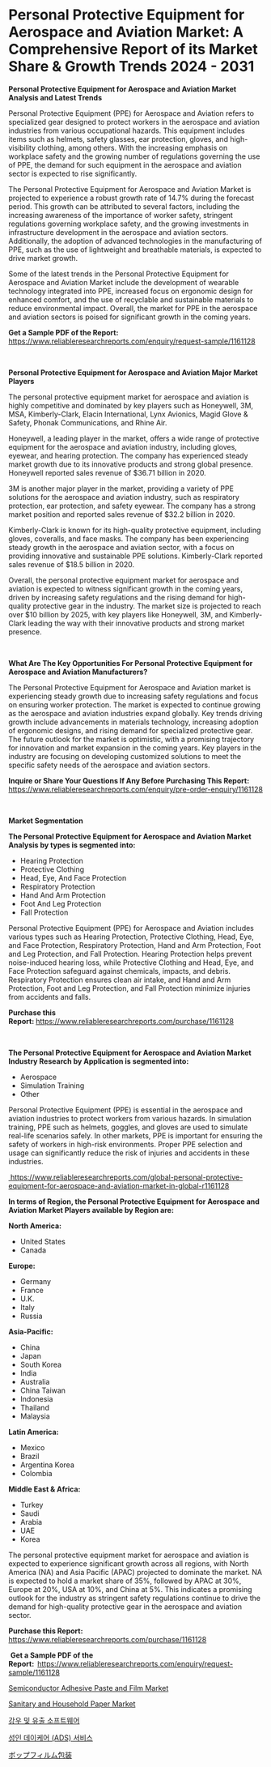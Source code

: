 <p><h1>Personal Protective Equipment for Aerospace and Aviation Market: A Comprehensive Report of its Market Share & Growth Trends 2024 - 2031</h1></p><p><strong>Personal Protective Equipment for Aerospace and Aviation Market Analysis and Latest Trends</strong></p>
<p><p>Personal Protective Equipment (PPE) for Aerospace and Aviation refers to specialized gear designed to protect workers in the aerospace and aviation industries from various occupational hazards. This equipment includes items such as helmets, safety glasses, ear protection, gloves, and high-visibility clothing, among others. With the increasing emphasis on workplace safety and the growing number of regulations governing the use of PPE, the demand for such equipment in the aerospace and aviation sector is expected to rise significantly.</p><p>The Personal Protective Equipment for Aerospace and Aviation Market is projected to experience a robust growth rate of 14.7% during the forecast period. This growth can be attributed to several factors, including the increasing awareness of the importance of worker safety, stringent regulations governing workplace safety, and the growing investments in infrastructure development in the aerospace and aviation sectors. Additionally, the adoption of advanced technologies in the manufacturing of PPE, such as the use of lightweight and breathable materials, is expected to drive market growth.</p><p>Some of the latest trends in the Personal Protective Equipment for Aerospace and Aviation Market include the development of wearable technology integrated into PPE, increased focus on ergonomic design for enhanced comfort, and the use of recyclable and sustainable materials to reduce environmental impact. Overall, the market for PPE in the aerospace and aviation sectors is poised for significant growth in the coming years.</p></p>
<p><strong>Get a Sample PDF of the Report:&nbsp;</strong> <a href="https://www.reliableresearchreports.com/enquiry/request-sample/1161128">https://www.reliableresearchreports.com/enquiry/request-sample/1161128</a></p>
<p>&nbsp;</p>
<p><strong>Personal Protective Equipment for Aerospace and Aviation Major Market Players</strong></p>
<p><p>The personal protective equipment market for aerospace and aviation is highly competitive and dominated by key players such as Honeywell, 3M, MSA, Kimberly-Clark, Elacin International, Lynx Avionics, Magid Glove & Safety, Phonak Communications, and Rhine Air. </p><p>Honeywell, a leading player in the market, offers a wide range of protective equipment for the aerospace and aviation industry, including gloves, eyewear, and hearing protection. The company has experienced steady market growth due to its innovative products and strong global presence. Honeywell reported sales revenue of $36.71 billion in 2020.</p><p>3M is another major player in the market, providing a variety of PPE solutions for the aerospace and aviation industry, such as respiratory protection, ear protection, and safety eyewear. The company has a strong market position and reported sales revenue of $32.2 billion in 2020.</p><p>Kimberly-Clark is known for its high-quality protective equipment, including gloves, coveralls, and face masks. The company has been experiencing steady growth in the aerospace and aviation sector, with a focus on providing innovative and sustainable PPE solutions. Kimberly-Clark reported sales revenue of $18.5 billion in 2020.</p><p>Overall, the personal protective equipment market for aerospace and aviation is expected to witness significant growth in the coming years, driven by increasing safety regulations and the rising demand for high-quality protective gear in the industry. The market size is projected to reach over $10 billion by 2025, with key players like Honeywell, 3M, and Kimberly-Clark leading the way with their innovative products and strong market presence.</p></p>
<p>&nbsp;</p>
<p><strong>What Are The Key Opportunities For Personal Protective Equipment for Aerospace and Aviation Manufacturers?</strong></p>
<p><p>The Personal Protective Equipment for Aerospace and Aviation market is experiencing steady growth due to increasing safety regulations and focus on ensuring worker protection. The market is expected to continue growing as the aerospace and aviation industries expand globally. Key trends driving growth include advancements in materials technology, increasing adoption of ergonomic designs, and rising demand for specialized protective gear. The future outlook for the market is optimistic, with a promising trajectory for innovation and market expansion in the coming years. Key players in the industry are focusing on developing customized solutions to meet the specific safety needs of the aerospace and aviation sectors.</p></p>
<p><strong>Inquire or Share Your Questions If Any Before Purchasing This Report:</strong> <a href="https://www.reliableresearchreports.com/enquiry/pre-order-enquiry/1161128">https://www.reliableresearchreports.com/enquiry/pre-order-enquiry/1161128</a></p>
<p>&nbsp;</p>
<p><strong>Market Segmentation</strong></p>
<p><strong>The Personal Protective Equipment for Aerospace and Aviation Market Analysis by types is segmented into:</strong></p>
<p><ul><li>Hearing Protection</li><li>Protective Clothing</li><li>Head, Eye, And Face Protection</li><li>Respiratory Protection</li><li>Hand And Arm Protection</li><li>Foot And Leg Protection</li><li>Fall Protection</li></ul></p>
<p><p>Personal Protective Equipment (PPE) for Aerospace and Aviation includes various types such as Hearing Protection, Protective Clothing, Head, Eye, and Face Protection, Respiratory Protection, Hand and Arm Protection, Foot and Leg Protection, and Fall Protection. Hearing Protection helps prevent noise-induced hearing loss, while Protective Clothing and Head, Eye, and Face Protection safeguard against chemicals, impacts, and debris. Respiratory Protection ensures clean air intake, and Hand and Arm Protection, Foot and Leg Protection, and Fall Protection minimize injuries from accidents and falls.</p></p>
<p><strong>Purchase this Report:&nbsp;</strong><a href="https://www.reliableresearchreports.com/purchase/1161128">https://www.reliableresearchreports.com/purchase/1161128</a></p>
<p>&nbsp;</p>
<p><strong>The Personal Protective Equipment for Aerospace and Aviation Market Industry Research by Application is segmented into:</strong></p>
<p><ul><li>Aerospace</li><li>Simulation Training</li><li>Other</li></ul></p>
<p><p>Personal Protective Equipment (PPE) is essential in the aerospace and aviation industries to protect workers from various hazards. In simulation training, PPE such as helmets, goggles, and gloves are used to simulate real-life scenarios safely. In other markets, PPE is important for ensuring the safety of workers in high-risk environments. Proper PPE selection and usage can significantly reduce the risk of injuries and accidents in these industries.</p></p>
<p><a href="https://www.reliableresearchreports.com/global-personal-protective-equipment-for-aerospace-and-aviation-market-in-global-r1161128">&nbsp;https://www.reliableresearchreports.com/global-personal-protective-equipment-for-aerospace-and-aviation-market-in-global-r1161128</a></p>
<p><strong>In terms of Region, the Personal Protective Equipment for Aerospace and Aviation Market Players available by Region are:</strong></p>
<p>
    <p> <strong> North America: </strong>
        <ul>
            <li>United States</li>
            <li>Canada</li>
        </ul>
        </p> 
    <p> <strong> Europe: </strong>
        <ul>
            <li>Germany</li>
            <li>France</li>
            <li>U.K.</li>
            <li>Italy</li>
            <li>Russia</li>
        </ul>
        </p> 
    <p> <strong> Asia-Pacific: </strong>
        <ul>
            <li>China</li>
            <li>Japan</li>
            <li>South Korea</li>
            <li>India</li>
            <li>Australia</li>
            <li>China Taiwan</li>
            <li>Indonesia</li>
            <li>Thailand</li>
            <li>Malaysia</li>
        </ul>
        </p> 
    <p> <strong> Latin America: </strong>
        <ul>
            <li>Mexico</li>
            <li>Brazil</li>
            <li>Argentina Korea</li>
            <li>Colombia</li>
        </ul>
        </p> 
    <p> <strong> Middle East & Africa: </strong>
        <ul>
            <li>Turkey</li>
            <li>Saudi</li>
            <li>Arabia</li>
            <li>UAE</li>
            <li>Korea</li>
        </ul>
    </p>
    </p>
<p><p>The personal protective equipment market for aerospace and aviation is expected to experience significant growth across all regions, with North America (NA) and Asia Pacific (APAC) projected to dominate the market. NA is expected to hold a market share of 35%, followed by APAC at 30%, Europe at 20%, USA at 10%, and China at 5%. This indicates a promising outlook for the industry as stringent safety regulations continue to drive the demand for high-quality protective gear in the aerospace and aviation sector.</p></p>
<p><strong>Purchase this Report: </strong><a href="https://www.reliableresearchreports.com/purchase/1161128">https://www.reliableresearchreports.com/purchase/1161128</a></p>
<p>&nbsp;<strong>Get a Sample PDF of the Report:&nbsp;&nbsp;</strong><a href="https://www.reliableresearchreports.com/enquiry/request-sample/1161128">https://www.reliableresearchreports.com/enquiry/request-sample/1161128</a></p>
<p><strong></strong></p>
<p><p><a href="https://github.com/wusalecollins540tpqoz/Market-Research-Report-List-2/blob/main/semiconductor-adhesive-paste-and-film-market.md">Semiconductor Adhesive Paste and Film Market</a></p><p><a href="https://github.com/pjcfca/Market-Research-Report-List-2/blob/main/sanitary-and-household-paper-market.md">Sanitary and Household Paper Market</a></p><p><a href="https://github.com/valroy852/Market-Research-Report-List-1/blob/main/681797681470.md">강우 및 유출 소프트웨어</a></p><p><a href="https://github.com/royErdmtyan906778/Market-Research-Report-List-1/blob/main/309639681469.md">성인 데이케어 (ADS) 서비스</a></p><p><a href="https://github.com/MosesSpinka1914/Market-Research-Report-List-1/blob/main/229662588884.md">ボップフィルム包装</a></p></p>